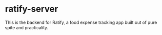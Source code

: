 # ratify-server
This is the backend for Ratify, a food expense tracking app built out of pure spite and practicality.
